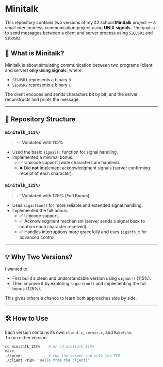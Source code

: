 # Minitalk

This repository contains two versions of my 42 school **Minitalk** project — a small inter-process communication project using **UNIX signals**. The goal is to send messages between a client and server process using `SIGUSR1` and `SIGUSR2`.

## 🧠 What is Minitalk?

Minitalk is about simulating communication between two programs (client and server) **only using signals**, where:
- `SIGUSR1` represents a binary `0`
- `SIGUSR2` represents a binary `1`

The client encodes and sends characters bit by bit, and the server reconstructs and prints the message.

---

## 📂 Repository Structure

### `minitalk_115%/`  
> ✅ **Validated with 115%**

- Used the basic `signal()` function for signal handling.
- Implemented a minimal bonus:
  - ✅ Unicode support (wide characters are handled).
  - ❌ Did **not** implement acknowledgment signals (server confirming receipt of each character).

### `minitalk_125%/`  
> ✅ **Validated with 125% (Full Bonus)**

- Uses `sigaction()` for more reliable and extended signal handling.
- Implemented the full bonus:
  - ✅ Unicode support.
  - ✅ Acknowledgment mechanism (server sends a signal back to confirm each character received).
  - ✅ Handles interruptions more gracefully and uses `siginfo_t` for advanced control.

---

## 💡 Why Two Versions?

I wanted to:
- First build a clean and understandable version using `signal()` (115%).
- Then improve it by exploring `sigaction()` and implementing the full bonus (125%).

This gives others a chance to learn both approaches side by side.

---

## 🛠️ How to Use

Each version contains its own `client.c`, `server.c`, and `Makefile`.  
To run either version:

```bash
cd minitalk_125%    # or cd minitalk_115%
make
./server            # run the server and note the PID
./client <PID> "Hello from the client!"
